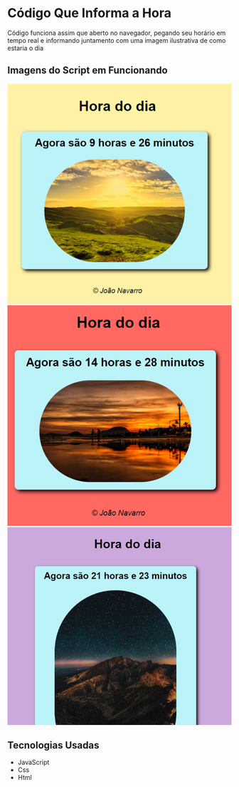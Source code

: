 # Código Que Informa a Hora
 <p> Código funciona assim que aberto no navegador, pegando seu horário em tempo real e informando juntamento com uma imagem ilustrativa de como estaria o dia  </p>
 
 ## Imagens do Script em Funcionando 
 
 <div> 
      <img src="/imagens/git/Dia.png" alt="Menu inicial">
 </div>
 <div> 
      <img src="/imagens/git/tarde.png" alt="Menu inicial">
 </div>
 <div> 
      <img src="/imagens/git/Noite.png" alt="Menu inicial">
 </div>
 
 ## Tecnologias Usadas 
 
 * JavaScript
 * Css
 * Html
